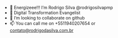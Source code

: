 - 👋 Energizeee!!! I’m Rodrigo Silva @rodrigosilvapmp
- 👀 Digital Transformation Evangelist
- 💞️ I’m looking to collaborate on github
- 📫 You can call me on +5511940207654 or contato@rodrigodasilva.com.br

<!---
rodrigosilvapmp/rodrigosilvapmp is a ✨ special ✨ repository because its `README.md` (this file) appears on your GitHub profile.
You can click the Preview link to take a look at your changes.
--->
